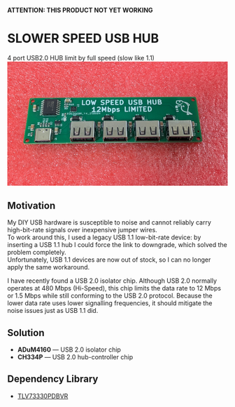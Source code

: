 **ATTENTION: THIS PRODUCT NOT YET WORKING**

# SLOWER SPEED USB HUB
4 port USB2.0 HUB limit by full speed (slow like 1.1)
![image](img/board.jpg)

## Motivation
My DIY USB hardware is susceptible to noise and cannot reliably carry high-bit-rate signals over inexpensive jumper wires.  
To work around this, I used a legacy USB 1.1 low-bit-rate device: by inserting a USB 1.1 hub I could force the link to downgrade, which solved the problem completely.  
Unfortunately, USB 1.1 devices are now out of stock, so I can no longer apply the same workaround.

I have recently found a USB 2.0 isolator chip. Although USB 2.0 normally operates at 480 Mbps (Hi-Speed), this chip limits the data rate to 12 Mbps or 1.5 Mbps while still conforming to the USB 2.0 protocol. Because the lower data rate uses lower signalling frequencies, it should mitigate the noise issues just as USB 1.1 did.

## Solution
- **ADuM4160** — USB 2.0 isolator chip  
- **CH334P** — USB 2.0 hub-controller chip

## Dependency Library
- [TLV73330PDBVR](https://www.snapeda.com/parts/TLV73330PDBVR/Texas%20Instruments/view-part/?ref=search&t=TLV73330PDBVR)

